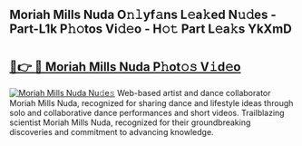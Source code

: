## Moriah Mills Nuda O𝚗𝚕yf𝚊ns L𝚎a𝚔ed N𝚞𝚍es - Part-L1k P𝚑𝚘tos Vi𝚍𝚎o - H𝚘𝚝 Part L𝚎a𝚔s YkXmD

# <h2><a href="http://kf66yl.oniu.top/?m=Moriah+Mills+Nuda">🔗👉 🔴 Moriah Mills Nuda P𝚑ot𝚘𝚜 V𝚒d𝚎o</a></h2>

[![Moriah Mills Nuda Nu𝚍e𝚜](https://i.imgur.com/0qMVB7G.gif)](http://kf66yl.oniu.top/?m=Moriah+Mills+Nuda)
Web-based artist and dance collaborator Moriah Mills Nuda, recognized for sharing dance and lifestyle ideas through solo and collaborative dance performances and short videos. Trailblazing scientist Moriah Mills Nuda, recognized for their groundbreaking discoveries and commitment to advancing knowledge.  
